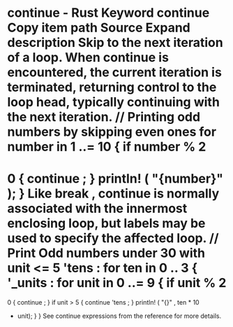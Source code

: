 continue - Rust
Keyword
continue
Copy item path
Source
Expand description
Skip to the next iteration of a loop.
When
continue
is encountered, the current iteration is terminated, returning control to the
loop head, typically continuing with the next iteration.
// Printing odd numbers by skipping even ones
for
number
in
1
..=
10
{
if
number %
2
==
0
{
continue
;
    }
println!
(
"{number}"
);
}
Like
break
,
continue
is normally associated with the innermost enclosing loop, but labels
may be used to specify the affected loop.
// Print Odd numbers under 30 with unit <= 5
'tens
:
for
ten
in
0
..
3
{
'_units
:
for
unit
in
0
..=
9
{
if
unit %
2
==
0
{
continue
;
        }
if
unit >
5
{
continue
'tens
;
        }
println!
(
"{}"
, ten *
10
+ unit);
    }
}
See
continue expressions
from the reference for more details.